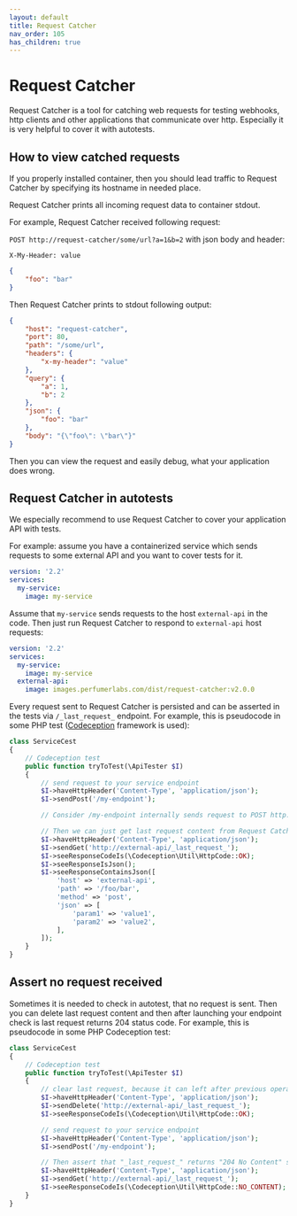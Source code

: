 ```yaml
---
layout: default
title: Request Catcher
nav_order: 105
has_children: true
---
```


Request Catcher
===============

Request Catcher is a tool for catching web requests for testing webhooks, http clients and other applications that communicate over http.
Especially it is very helpful to cover it with autotests.

How to view catched requests
----------------------------

If you properly installed container, then you should lead traffic to Request Catcher by specifying its hostname in needed place.

Request Catcher prints all incoming request data to container stdout.

For example, Request Catcher received following request:

`POST http://request-catcher/some/url?a=1&b=2` with json body and header:

`X-My-Header: value`

```json
{
    "foo": "bar"
}
```

Then Request Catcher prints to stdout following output:

```json
{
    "host": "request-catcher",
    "port": 80,
    "path": "/some/url",
    "headers": {
        "x-my-header": "value"
    },
    "query": {
        "a": 1,
        "b": 2
    },
    "json": {
        "foo": "bar"
    },
    "body": "{\"foo\": \"bar\"}"
}
```

Then you can view the request and easily debug, what your application does wrong.

Request Catcher in autotests
----------------------------

We especially recommend to use Request Catcher to cover your application API with tests.

For example: assume you have a containerized service which sends requests to some external API and you want to cover tests for it.

```yml
version: '2.2'
services:
  my-service:
    image: my-service
```

Assume that `my-service` sends requests to the host `external-api` in the code.
Then just run Request Catcher to respond to `external-api` host requests:

```yml
version: '2.2'
services:
  my-service:
    image: my-service
  external-api:
    image: images.perfumerlabs.com/dist/request-catcher:v2.0.0
```

Every request sent to Request Catcher is persisted and can be asserted in the tests via `/_last_request_` endpoint.
For example, this is pseudocode in some PHP test ([Codeception](https://codeception.com/) framework is used):

```php
class ServiceCest
{
    // Codeception test
    public function tryToTest(\ApiTester $I)
    {
        // send request to your service endpoint
        $I->haveHttpHeader('Content-Type', 'application/json');
        $I->sendPost('/my-endpoint');

        // Consider /my-endpoint internally sends request to POST http://external-api/foo/bar with some json payload

        // Then we can just get last request content from Request Catcher and assert it
        $I->haveHttpHeader('Content-Type', 'application/json');
        $I->sendGet('http://external-api/_last_request_');
        $I->seeResponseCodeIs(\Codeception\Util\HttpCode::OK);
        $I->seeResponseIsJson();
        $I->seeResponseContainsJson([
            'host' => 'external-api',
            'path' => '/foo/bar',
            'method' => 'post',
            'json' => [
                'param1' => 'value1',
                'param2' => 'value2',
            ],
        ]);
    }
}
```

Assert no request received
--------------------------

Sometimes it is needed to check in autotest, that no request is sent.
Then you can delete last request content and then after launching your endpoint check is last request returns 204 status code.
For example, this is pseudocode in some PHP Codeception test:

```php
class ServiceCest
{
    // Codeception test
    public function tryToTest(\ApiTester $I)
    {
        // clear last request, because it can left after previous operations
        $I->haveHttpHeader('Content-Type', 'application/json');
        $I->sendDelete('http://external-api/_last_request_');
        $I->seeResponseCodeIs(\Codeception\Util\HttpCode::OK);

        // send request to your service endpoint
        $I->haveHttpHeader('Content-Type', 'application/json');
        $I->sendPost('/my-endpoint');

        // Then assert that "_last_request_" returns "204 No Content" status code
        $I->haveHttpHeader('Content-Type', 'application/json');
        $I->sendGet('http://external-api/_last_request_');
        $I->seeResponseCodeIs(\Codeception\Util\HttpCode::NO_CONTENT);
    }
}
```